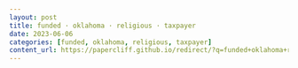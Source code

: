```yaml
---
layout: post
title: funded · oklahoma · religious · taxpayer
date: 2023-06-06
categories: [funded, oklahoma, religious, taxpayer]
content_url: https://papercliff.github.io/redirect/?q=funded+oklahoma+religious+taxpayer&tbs=cdr:1,cd_min:6/5/2023,cd_max:6/7/2023
---
```

